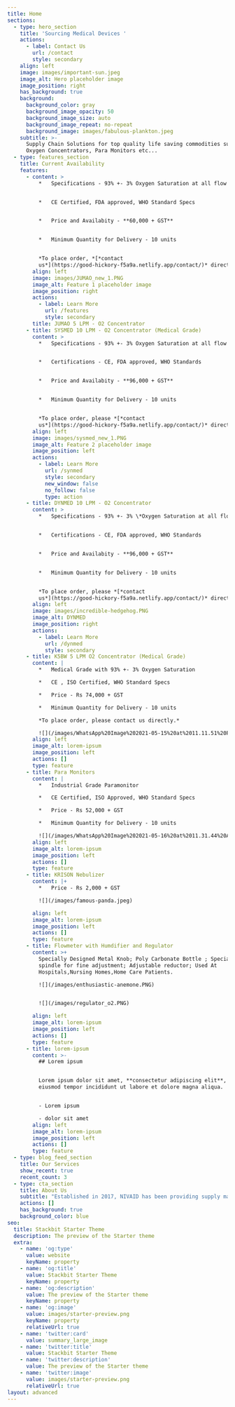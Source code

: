 ```yaml
---
title: Home
sections:
  - type: hero_section
    title: 'Sourcing Medical Devices '
    actions:
      - label: Contact Us
        url: /contact
        style: secondary
    align: left
    image: images/important-sun.jpeg
    image_alt: Hero placeholder image
    image_position: right
    has_background: true
    background:
      background_color: gray
      background_image_opacity: 50
      background_image_size: auto
      background_image_repeat: no-repeat
      background_image: images/fabulous-plankton.jpeg
    subtitle: >-
      Supply Chain Solutions for top quality life saving commodities such as
      Oxygen Concentrators, Para Monitors etc...
  - type: features_section
    title: Current Availability
    features:
      - content: >
          *   Specifications - 93% +- 3% Oxygen Saturation at all flow rates


          *   CE Certified, FDA approved, WHO Standard Specs


          *   Price and Availabity - **60,000 + GST**


          *   Minimum Quantity for Delivery - 10 units


          *To place order, *[*contact
          us*](https://good-hickory-f5a9a.netlify.app/contact/)* directly.*
        align: left
        image: images/JUMAO_new_1.PNG
        image_alt: Feature 1 placeholder image
        image_position: right
        actions:
          - label: Learn More
            url: /features
            style: secondary
        title: JUMAO 5 LPM - O2 Concentrator
      - title: SYSMED 10 LPM - O2 Concentrator (Medical Grade)
        content: >
          *   Specifications - 93% +- 3% Oxygen Saturation at all flow rates


          *   Certifications - CE, FDA approved, WHO Standards


          *   Price and Availabity - **96,000 + GST**


          *   Minimum Quantity for Delivery - 10 units


          *To place order, please *[*contact
          us*](https://good-hickory-f5a9a.netlify.app/contact/)* directly*
        align: left
        image: images/sysmed_new_1.PNG
        image_alt: Feature 2 placeholder image
        image_position: left
        actions:
          - label: Learn More
            url: /synmed
            style: secondary
            new_window: false
            no_follow: false
            type: action
      - title: DYNMED 10 LPM - O2 Concentrator
        content: >
          *   Specifications - 93% +- 3% \*Oxygen Saturation at all flow rates


          *   Certifications - CE, FDA approved, WHO Standards


          *   Price and Availabity - **96,000 + GST**


          *   Minimum Quantity for Delivery - 10 units


          *To place order, please *[*contact
          us*](https://good-hickory-f5a9a.netlify.app/contact/)* directly*
        align: left
        image: images/incredible-hedgehog.PNG
        image_alt: DYNMED
        image_position: right
        actions:
          - label: Learn More
            url: /dynmed
            style: secondary
      - title: K5BW 5 LPM O2 Concentrator (Medical Grade)
        content: |
          *   Medical Grade with 93% +- 3% Oxygen Saturation

          *   CE , ISO Certified, WHO Standard Specs

          *   Price - Rs 74,000 + GST

          *   Minimum Quantity for Delivery - 10 units

          *To place order, please contact us directly.*

          ![](/images/WhatsApp%20Image%202021-05-15%20at%2011.11.51%20PM.jpeg)
        align: left
        image_alt: lorem-ipsum
        image_position: left
        actions: []
        type: feature
      - title: Para Monitors
        content: |
          *   Industrial Grade Paramonitor

          *   CE Certified, ISO Approved, WHO Standard Specs

          *   Price - Rs 52,000 + GST

          *   Minimum Quantity for Delivery - 10 units

          ![](/images/WhatsApp%20Image%202021-05-16%20at%2011.31.44%20AM.jpeg)
        align: left
        image_alt: lorem-ipsum
        image_position: left
        actions: []
        type: feature
      - title: KRISON Nebulizer
        content: |+
          *   Price - Rs 2,000 + GST

          ![](/images/famous-panda.jpeg)

        align: left
        image_alt: lorem-ipsum
        image_position: left
        actions: []
        type: feature
      - title: Flowmeter with Humdifier and Regulator
        content: >+
          Specially Designed Metal Knob; Poly Carbonate Bottle ; Specialy Made
          spindle for fine adjustment; Adjustable reductor; Used At
          Hospitals,Nursing Homes,Home Care Patients.

          ![](/images/enthusiastic-anemone.PNG)


          ![](/images/regulator_o2.PNG)

        align: left
        image_alt: lorem-ipsum
        image_position: left
        actions: []
        type: feature
      - title: lorem-ipsum
        content: >-
          ## Lorem ipsum


          Lorem ipsum dolor sit amet, **consectetur adipiscing elit**, sed do
          eiusmod tempor incididunt ut labore et dolore magna aliqua.


          - Lorem ipsum

          - dolor sit amet
        align: left
        image_alt: lorem-ipsum
        image_position: left
        actions: []
        type: feature
  - type: blog_feed_section
    title: Our Services
    show_recent: true
    recent_count: 3
  - type: cta_section
    title: About Us
    subtitle: "Established in 2017, NIVAID has been providing supply management solutions to global institutional, wholesale, retail, and ecommerce players. Our base of service providers for streamlined repair and maintainence enables us to provide holistic quality services to our end consumers.\_Supplemented by a localized supply chain, end-to-end logistics and technology infrastructure, NIVAID offers a complete suite of sourcing & distribution solutions."
    actions: []
    has_background: true
    background_color: blue
seo:
  title: Stackbit Starter Theme
  description: The preview of the Starter theme
  extra:
    - name: 'og:type'
      value: website
      keyName: property
    - name: 'og:title'
      value: Stackbit Starter Theme
      keyName: property
    - name: 'og:description'
      value: The preview of the Starter theme
      keyName: property
    - name: 'og:image'
      value: images/starter-preview.png
      keyName: property
      relativeUrl: true
    - name: 'twitter:card'
      value: summary_large_image
    - name: 'twitter:title'
      value: Stackbit Starter Theme
    - name: 'twitter:description'
      value: The preview of the Starter theme
    - name: 'twitter:image'
      value: images/starter-preview.png
      relativeUrl: true
layout: advanced
---
```

